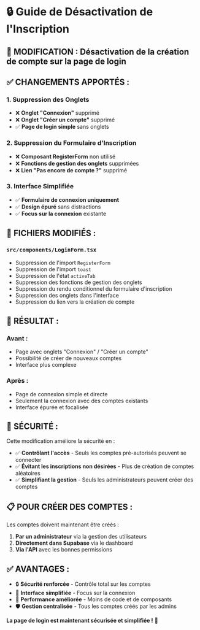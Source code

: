 # 🔒 Guide de Désactivation de l'Inscription

## 🎯 **MODIFICATION :** Désactivation de la création de compte sur la page de login

## ✅ **CHANGEMENTS APPORTÉS :**

### **1. Suppression des Onglets**
- ❌ **Onglet "Connexion"** supprimé
- ❌ **Onglet "Créer un compte"** supprimé
- ✅ **Page de login simple** sans onglets

### **2. Suppression du Formulaire d'Inscription**
- ❌ **Composant RegisterForm** non utilisé
- ❌ **Fonctions de gestion des onglets** supprimées
- ❌ **Lien "Pas encore de compte ?"** supprimé

### **3. Interface Simplifiée**
- ✅ **Formulaire de connexion uniquement**
- ✅ **Design épuré** sans distractions
- ✅ **Focus sur la connexion** existante

## 🔧 **FICHIERS MODIFIÉS :**

### **`src/components/LoginForm.tsx`**
- Suppression de l'import `RegisterForm`
- Suppression de l'import `toast`
- Suppression de l'état `activeTab`
- Suppression des fonctions de gestion des onglets
- Suppression du rendu conditionnel du formulaire d'inscription
- Suppression des onglets dans l'interface
- Suppression du lien vers la création de compte

## 🎯 **RÉSULTAT :**

### **Avant :**
- Page avec onglets "Connexion" / "Créer un compte"
- Possibilité de créer de nouveaux comptes
- Interface plus complexe

### **Après :**
- Page de connexion simple et directe
- Seulement la connexion avec des comptes existants
- Interface épurée et focalisée

## 🔐 **SÉCURITÉ :**

Cette modification améliore la sécurité en :
- ✅ **Contrôlant l'accès** - Seuls les comptes pré-autorisés peuvent se connecter
- ✅ **Évitant les inscriptions non désirées** - Plus de création de comptes aléatoires
- ✅ **Simplifiant la gestion** - Seuls les administrateurs peuvent créer des comptes

## 📋 **POUR CRÉER DES COMPTES :**

Les comptes doivent maintenant être créés :
1. **Par un administrateur** via la gestion des utilisateurs
2. **Directement dans Supabase** via le dashboard
3. **Via l'API** avec les bonnes permissions

## ✅ **AVANTAGES :**

- 🔒 **Sécurité renforcée** - Contrôle total sur les comptes
- 🎯 **Interface simplifiée** - Focus sur la connexion
- 🚀 **Performance améliorée** - Moins de code et de composants
- 🛡️ **Gestion centralisée** - Tous les comptes créés par les admins

**La page de login est maintenant sécurisée et simplifiée !** 🎉
